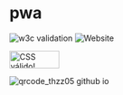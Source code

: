 # pwa
![w3c validation](https://img.shields.io/w3c-validation/html?targetUrl=https%3A%2F%2Fthzz05.github.io%2Fimc%2F)
![Website](https://img.shields.io/website?url=https%3A%2F%2Fthzz05.github.io%2Fimc%2F)

<p>
<a href="http://jigsaw.w3.org/css-validator/check/referer">
    <img style="border:0;width:88px;height:31px"
        src="http://jigsaw.w3.org/css-validator/images/vcss-blue"
        alt="CSS válido!" />
    </a>
</p>


![qrcode_thzz05 github io](https://github.com/thzz05/imc/assets/129779819/52ce0390-2bb3-4774-aa55-1855a3814ecc)
